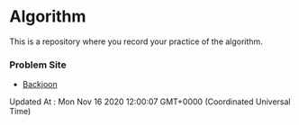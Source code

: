 # Algorithm

This is a repository where you record your practice of the algorithm.

### Problem Site

- [Backjoon](https://www.acmicpc.net/)

Updated At : Mon Nov 16 2020 12:00:07 GMT+0000 (Coordinated Universal Time)
